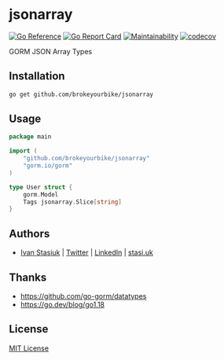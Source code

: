 # jsonarray

[![Go Reference](https://pkg.go.dev/badge/github.com/brokeyourbike/jsonarray.svg)](https://pkg.go.dev/github.com/brokeyourbike/jsonarray)
[![Go Report Card](https://goreportcard.com/badge/github.com/brokeyourbike/jsonarray)](https://goreportcard.com/report/github.com/brokeyourbike/jsonarray)
[![Maintainability](https://api.codeclimate.com/v1/badges/2e5b535a4edce1a5f803/maintainability)](https://codeclimate.com/github/brokeyourbike/jsonarray/maintainability)
[![codecov](https://codecov.io/gh/brokeyourbike/jsonarray/branch/main/graph/badge.svg?token=20MwbA3eAn)](https://codecov.io/gh/brokeyourbike/jsonarray)

GORM JSON Array Types

## Installation

```bash
go get github.com/brokeyourbike/jsonarray
```

## Usage

```go
package main

import (
    "github.com/brokeyourbike/jsonarray"
    "gorm.io/gorm"
)

type User struct {
    gorm.Model
    Tags jsonarray.Slice[string]
}
```

## Authors
- [Ivan Stasiuk](https://github.com/brokeyourbike) | [Twitter](https://twitter.com/brokeyourbike) | [LinkedIn](https://www.linkedin.com/in/brokeyourbike) | [stasi.uk](https://stasi.uk)

## Thanks

- https://github.com/go-gorm/datatypes
- https://go.dev/blog/go1.18

## License
[MIT License](https://github.com/glocurrency/jsonarray/blob/main/LICENSE)